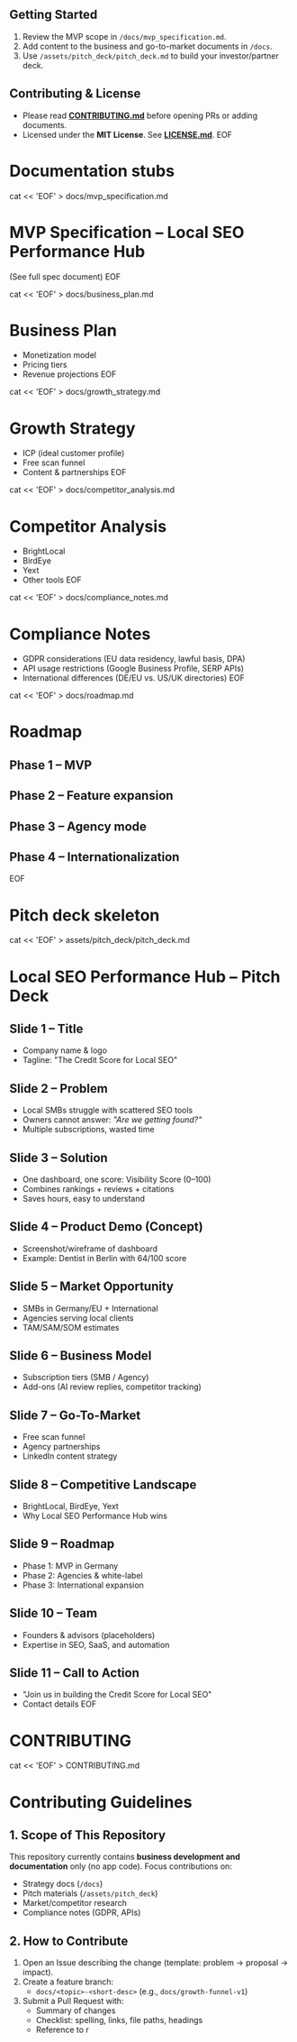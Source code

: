 
## Getting Started
1. Review the MVP scope in `/docs/mvp_specification.md`.
2. Add content to the business and go-to-market documents in `/docs`.
3. Use `/assets/pitch_deck/pitch_deck.md` to build your investor/partner deck.

## Contributing & License
- Please read **[CONTRIBUTING.md](CONTRIBUTING.md)** before opening PRs or adding documents.
- Licensed under the **MIT License**. See **[LICENSE.md](LICENSE.md)**.
EOF

# Documentation stubs
cat << 'EOF' > docs/mvp_specification.md
# MVP Specification – Local SEO Performance Hub
(See full spec document)
EOF

cat << 'EOF' > docs/business_plan.md
# Business Plan
- Monetization model
- Pricing tiers
- Revenue projections
EOF

cat << 'EOF' > docs/growth_strategy.md
# Growth Strategy
- ICP (ideal customer profile)
- Free scan funnel
- Content & partnerships
EOF

cat << 'EOF' > docs/competitor_analysis.md
# Competitor Analysis
- BrightLocal
- BirdEye
- Yext
- Other tools
EOF

cat << 'EOF' > docs/compliance_notes.md
# Compliance Notes
- GDPR considerations (EU data residency, lawful basis, DPA)
- API usage restrictions (Google Business Profile, SERP APIs)
- International differences (DE/EU vs. US/UK directories)
EOF

cat << 'EOF' > docs/roadmap.md
# Roadmap
## Phase 1 – MVP
## Phase 2 – Feature expansion
## Phase 3 – Agency mode
## Phase 4 – Internationalization
EOF

# Pitch deck skeleton
cat << 'EOF' > assets/pitch_deck/pitch_deck.md
# Local SEO Performance Hub – Pitch Deck

## Slide 1 – Title
- Company name & logo
- Tagline: "The Credit Score for Local SEO"

## Slide 2 – Problem
- Local SMBs struggle with scattered SEO tools
- Owners cannot answer: *"Are we getting found?"*
- Multiple subscriptions, wasted time

## Slide 3 – Solution
- One dashboard, one score: Visibility Score (0–100)
- Combines rankings + reviews + citations
- Saves hours, easy to understand

## Slide 4 – Product Demo (Concept)
- Screenshot/wireframe of dashboard
- Example: Dentist in Berlin with 64/100 score

## Slide 5 – Market Opportunity
- SMBs in Germany/EU + International
- Agencies serving local clients
- TAM/SAM/SOM estimates

## Slide 6 – Business Model
- Subscription tiers (SMB / Agency)
- Add-ons (AI review replies, competitor tracking)

## Slide 7 – Go-To-Market
- Free scan funnel
- Agency partnerships
- LinkedIn content strategy

## Slide 8 – Competitive Landscape
- BrightLocal, BirdEye, Yext
- Why Local SEO Performance Hub wins

## Slide 9 – Roadmap
- Phase 1: MVP in Germany
- Phase 2: Agencies & white-label
- Phase 3: International expansion

## Slide 10 – Team
- Founders & advisors (placeholders)
- Expertise in SEO, SaaS, and automation

## Slide 11 – Call to Action
- "Join us in building the Credit Score for Local SEO"
- Contact details
EOF

# CONTRIBUTING
cat << 'EOF' > CONTRIBUTING.md
# Contributing Guidelines

## 1. Scope of This Repository
This repository currently contains **business development and documentation** only (no app code). Focus contributions on:
- Strategy docs (`/docs`)
- Pitch materials (`/assets/pitch_deck`)
- Market/competitor research
- Compliance notes (GDPR, APIs)

## 2. How to Contribute
1. Open an Issue describing the change (template: problem → proposal → impact).
2. Create a feature branch:
   - `docs/<topic>-<short-desc>` (e.g., `docs/growth-funnel-v1`)
3. Submit a Pull Request with:
   - Summary of changes
   - Checklist: spelling, links, file paths, headings
   - Reference to r
